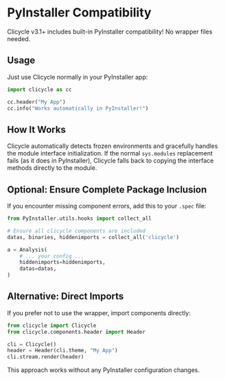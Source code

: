 # PyInstaller Compatibility

Clicycle v3.1+ includes built-in PyInstaller compatibility! No wrapper files needed.

## Usage

Just use Clicycle normally in your PyInstaller app:

```python
import clicycle as cc

cc.header("My App") 
cc.info("Works automatically in PyInstaller!")
```

## How It Works

Clicycle automatically detects frozen environments and gracefully handles the module interface initialization. If the normal `sys.modules` replacement fails (as it does in PyInstaller), Clicycle falls back to copying the interface methods directly to the module.

## Optional: Ensure Complete Package Inclusion

If you encounter missing component errors, add this to your `.spec` file:

```python
from PyInstaller.utils.hooks import collect_all

# Ensure all clicycle components are included
datas, binaries, hiddenimports = collect_all('clicycle')

a = Analysis(
    # ... your config ...
    hiddenimports=hiddenimports,
    datas=datas,
)
```

## Alternative: Direct Imports

If you prefer not to use the wrapper, import components directly:

```python
from clicycle import Clicycle
from clicycle.components.header import Header

cli = Clicycle()
header = Header(cli.theme, "My App")
cli.stream.render(header)
```

This approach works without any PyInstaller configuration changes.